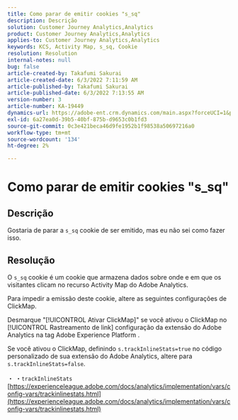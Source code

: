 ```yaml
---
title: Como parar de emitir cookies "s_sq"
description: Descrição
solution: Customer Journey Analytics,Analytics
product: Customer Journey Analytics,Analytics
applies-to: Customer Journey Analytics,Analytics
keywords: KCS, Activity Map, s_sq, Cookie
resolution: Resolution
internal-notes: null
bug: false
article-created-by: Takafumi Sakurai
article-created-date: 6/3/2022 7:11:59 AM
article-published-by: Takafumi Sakurai
article-published-date: 6/3/2022 7:13:55 AM
version-number: 3
article-number: KA-19449
dynamics-url: https://adobe-ent.crm.dynamics.com/main.aspx?forceUCI=1&pagetype=entityrecord&etn=knowledgearticle&id=57f2b672-0ce3-ec11-bb3d-000d3a33d4a1
exl-id: 6a27ea0d-39b5-40bf-875b-d9653c0b1fd3
source-git-commit: 0c3e421beca46d9fe1952b1f98538a50697216a0
workflow-type: tm+mt
source-wordcount: '134'
ht-degree: 2%

---
```


# Como parar de emitir cookies &quot;s_sq&quot;

## Descrição

Gostaria de parar a `s_sq` cookie de ser emitido, mas eu não sei como fazer isso.

## Resolução


O `s_sq` cookie é um cookie que armazena dados sobre onde e em que os visitantes clicam no recurso Activity Map do Adobe Analytics.

Para impedir a emissão deste cookie, altere as seguintes configurações de ClickMap.

Desmarque &quot;[!UICONTROL Ativar ClickMap]&quot; se você ativou o ClickMap no [!UICONTROL Rastreamento de link] configuração da extensão do Adobe Analytics na tag Adobe Experience Platform .

Se você ativou o ClickMap, definindo `s.trackInlineStats=true` no código personalizado de sua extensão do Adobe Analytics, altere para `s.trackInlineStats=false`.

・ ・`trackInlineStats`
[https://experienceleague.adobe.com/docs/analytics/implementation/vars/config-vars/trackinlinestats.html](https://experienceleague.adobe.com/docs/analytics/implementation/vars/config-vars/trackinlinestats.html)
